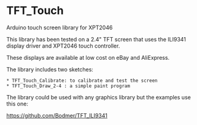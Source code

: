 # TFT_Touch
Arduino touch screen library for XPT2046

This library has been tested on a 2.4" TFT screen that uses
the ILI9341 display driver and XPT2046 touch controller.

These displays are available at low cost on eBay and AliExpress.

The library includes two sketches:

    * TFT_Touch_Calibrate: to calibrate and test the screen
    * TFT_Touch_Draw_2-4 : a simple paint program

The library could be used with any graphics library but the examples
use this one:

https://github.com/Bodmer/TFT_ILI9341


